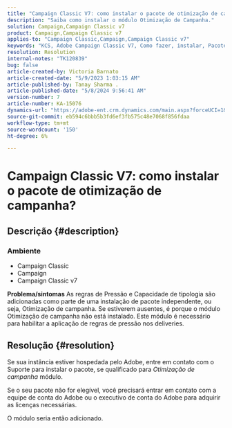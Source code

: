 ```yaml
---
title: "Campaign Classic V7: como instalar o pacote de otimização de campanha?"
description: "Saiba como instalar o módulo Otimização de Campanha."
solution: Campaign,Campaign Classic v7
product: Campaign,Campaign Classic v7
applies-to: "Campaign Classic,Campaign,Campaign Classic v7"
keywords: "KCS, Adobe Campaign Classic V7, Como fazer, instalar, Pacote de otimização de campanha, Adobe Campaign, Adobe Campaign Classic"
resolution: Resolution
internal-notes: "TK120839"
bug: false
article-created-by: Victoria Barnato
article-created-date: "5/9/2023 1:03:15 AM"
article-published-by: Tanay Sharma .
article-published-date: "5/8/2024 9:56:41 AM"
version-number: 7
article-number: KA-15076
dynamics-url: "https://adobe-ent.crm.dynamics.com/main.aspx?forceUCI=1&pagetype=entityrecord&etn=knowledgearticle&id=6b57af43-05ee-ed11-8849-6045bd0065b6"
source-git-commit: eb594c6bbb5b3fd6ef3fb575c48e7068f856fdaa
workflow-type: tm+mt
source-wordcount: '150'
ht-degree: 6%

---
```


# Campaign Classic V7: como instalar o pacote de otimização de campanha?

## Descrição {#description}


### <b>Ambiente</b>

- Campaign Classic
- Campaign
- Campaign Classic v7


<b>Problema/sintomas</b>
As regras de Pressão e Capacidade de tipologia são adicionadas como parte de uma instalação de pacote independente, ou seja, Otimização de campanha. Se estiverem ausentes, é porque o módulo Otimização de campanha não está instalado.
Este módulo é necessário para habilitar a aplicação de regras de pressão nos deliveries.




## Resolução {#resolution}


Se sua instância estiver hospedada pelo Adobe, entre em contato com o Suporte para instalar o pacote, se qualificado para *Otimização de campanha* módulo.

Se o seu pacote não for elegível, você precisará entrar em contato com a equipe de conta do Adobe ou o executivo de conta do Adobe para adquirir as licenças necessárias.

O módulo seria então adicionado.
